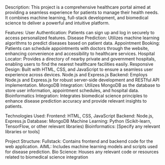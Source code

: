 Description:
This project is a comprehensive healthcare portal aimed at providing a seamless experience for patients to manage their health needs. It combines machine learning, full-stack development, and biomedical science to deliver a powerful and intuitive platform.

Features:
User Authentication: Patients can sign up and log in securely to access personalized features.
Disease Prediction: Utilizes machine learning algorithms to predict diseases based on patient data.
Appointment Booking: Patients can schedule appointments with doctors through the website, enhancing convenience and accessibility to healthcare services.
Hospital Locator: Provides a directory of nearby private and government hospitals, enabling users to find the nearest healthcare facilities easily.
Responsive Design: Built with HTML, CSS, and JavaScript to ensure a seamless user experience across devices.
Node.js and Express.js Backend: Employs Node.js and Express.js for robust server-side development and RESTful API implementation.
MongoDB Integration: Utilizes MongoDB as the database to store user information, appointment schedules, and hospital data.
Bioinformatics Integration: Integrates biomedical science principles to enhance disease prediction accuracy and provide relevant insights to patients.

Technologies Used:
Frontend: HTML, CSS, JavaScript
Backend: Node.js, Express.js
Database: MongoDB
Machine Learning: Python (Scikit-learn, TensorFlow, or other relevant libraries)
Bioinformatics: [Specify any relevant libraries or tools]

Project Structure:
Fullstack: Contains frontend and backend code for the web application.
AIML: Includes machine learning models and scripts used for disease prediction.
Bio Science: Houses any relevant code or resources related to biomedical science integration
